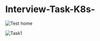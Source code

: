 # Interview-Task-K8s-

![Test home](https://github.com/DivyaMandati/Interview-Task-K8s-/assets/123730077/7478a564-260c-430a-b86d-101bda851942)

![Task1](https://github.com/DivyaMandati/Interview-Task-K8s-/assets/123730077/af5955e3-ff69-4d71-8ba0-e4ff2f1ad04d)


